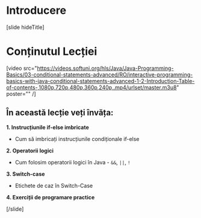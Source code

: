 # Introducere
[slide hideTitle]

# Conținutul Lecției

[video src="https://videos.softuni.org/hls/Java/Java-Programming-Basics/03-conditional-statements-advanced/RO/interactive-programming-basics-with-java-conditional-statements-advanced-1-2-Introduction-Table-of-contents-,1080p,720p,480p,360p,240p,.mp4/urlset/master.m3u8" poster="" /]

## În această lecție veți învăța:

**1. Instrucțiunile if-else imbricate**

- Cum să imbricați instrucțiunile condiționale if-else 

**2. Operatorii logici**

- Cum folosim operatorii logici în  Java - `&&`, `||`, `!`

**3. Switch-case**

- Etichete de caz în Switch-Case

**4. Exerciții de programare practice**

[/slide]
